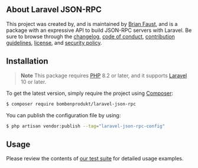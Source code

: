 ## About Laravel JSON-RPC

This project was created by, and is maintained by [Brian Faust](https://github.com/faustbrian), and is a package with an expressive API to build JSON-RPC servers with Laravel. Be sure to browse through the [changelog](CHANGELOG.md), [code of conduct](.github/CODE_OF_CONDUCT.md), [contribution guidelines](.github/CONTRIBUTING.md), [license](LICENSE), and [security policy](.github/SECURITY.md).

## Installation

> **Note**
> This package requires [PHP](https://www.php.net/) 8.2 or later, and it supports [Laravel](https://laravel.com/) 10 or later.

To get the latest version, simply require the project using [Composer](https://getcomposer.org/):

```bash
$ composer require bombenprodukt/laravel-json-rpc
```

You can publish the configuration file by using:

```bash
$ php artisan vendor:publish --tag="laravel-json-rpc-config"
```

## Usage

Please review the contents of [our test suite](/tests) for detailed usage examples.
